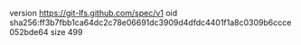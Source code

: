 version https://git-lfs.github.com/spec/v1
oid sha256:ff3b7fbb1ca64dc2c78e06691dc3909d4dfdc4401f1a8c0309b6ccce052bde64
size 499
